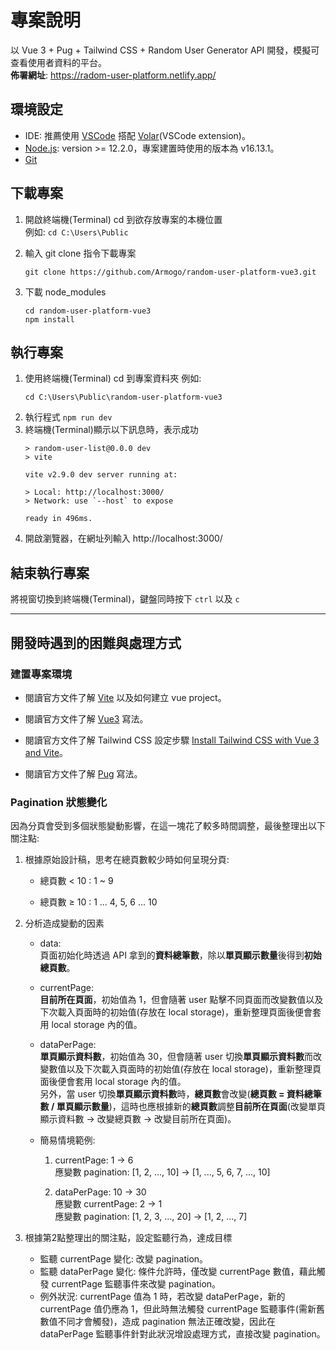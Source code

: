 # 專案說明

以 Vue 3 + Pug + Tailwind CSS + Random User Generator API 開發，模擬可查看使用者資料的平台。  
**佈署網址**: https://radom-user-platform.netlify.app/

## 環境設定
- IDE: 推薦使用 [VSCode](https://code.visualstudio.com/) 搭配 [Volar](https://marketplace.visualstudio.com/items?itemName=johnsoncodehk.volar)(VSCode extension)。  
- [Node.js](https://nodejs.org/en/download/): version >= 12.2.0，專案建置時使用的版本為 v16.13.1。  
- [Git](https://git-scm.com/downloads)

## 下載專案
1. 開啟終端機(Terminal) cd 到欲存放專案的本機位置  
  例如: `cd C:\Users\Public`
2. 輸入 git clone 指令下載專案  
    ```
    git clone https://github.com/Armogo/random-user-platform-vue3.git
    ```
    
3. 下載 node_modules  
    ```
    cd random-user-platform-vue3 
    npm install
    ```

## 執行專案
1. 使用終端機(Terminal) cd 到專案資料夾
  例如: 
    ```
    cd C:\Users\Public\random-user-platform-vue3
    ```
2. 執行程式
  `npm run dev`
3. 終端機(Terminal)顯示以下訊息時，表示成功
    ```
    > random-user-list@0.0.0 dev
    > vite

    vite v2.9.0 dev server running at:

    > Local: http://localhost:3000/
    > Network: use `--host` to expose

    ready in 496ms.
    ```
4. 開啟瀏覽器，在網址列輸入 http://localhost:3000/

## 結束執行專案
  將視窗切換到終端機(Terminal)，鍵盤同時按下 `ctrl` 以及 `c`

---

## 開發時遇到的困難與處理方式  

### **建置專案環境**
- 閱讀官方文件了解 [Vite](https://vitejs.dev/guide/) 以及如何建立 vue project。

- 閱讀官方文件了解 [Vue3](https://vuejs.org/guide/extras/composition-api-faq.html#what-is-composition-api) 寫法。

- 閱讀官方文件了解 Tailwind CSS 設定步驟 [Install Tailwind CSS with Vue 3 and Vite](https://tailwindcss.com/docs/guides/vite)。

- 閱讀官方文件了解 [Pug](https://pugjs.org/language/attributes.html) 寫法。   

### **Pagination 狀態變化**
因為分頁會受到多個狀態變動影響，在這一塊花了較多時間調整，最後整理出以下關注點:

1. 根據原始設計稿，思考在總頁數較少時如何呈現分頁:

    - 總頁數 < 10 : 1 ~ 9

    - 總頁數 ≥ 10 : 1 ... 4, 5, 6 ... 10

2. 分析造成變動的因素
    - data:  
    頁面初始化時透過 API 拿到的**資料總筆數**，除以**單頁顯示數量**後得到**初始總頁數**。

    - currentPage:  
    **目前所在頁面**，初始值為 1，但會隨著 user 點擊不同頁面而改變數值以及下次載入頁面時的初始值(存放在 local storage)，重新整理頁面後便會套用 local storage 內的值。

    - dataPerPage:  
    **單頁顯示資料數**，初始值為 30，但會隨著 user 切換**單頁顯示資料數**而改變數值以及下次載入頁面時的初始值(存放在 local storage)，重新整理頁面後便會套用 local storage 內的值。  
    另外，當 user 切換**單頁顯示資料數**時，**總頁數**會改變(**總頁數 = 資料總筆數 / 單頁顯示數量**)，這時也應根據新的**總頁數**調整**目前所在頁面**(改變單頁顯示資料數 -> 改變總頁數 -> 改變目前所在頁面)。

    - 簡易情境範例:

      1. currentPage: 1 → 6  
      應變數 pagination: [1, 2, ..., 10] -> [1, ..., 5, 6, 7, ..., 10]

      2. dataPerPage: 10 → 30  
      應變數 currentPage: 2 → 1  
      應變數 pagination: [1, 2, 3, ..., 20] -> [1, 2, ..., 7]


3. 根據第2點整理出的關注點，設定監聽行為，達成目標
    - 監聽 currentPage 變化: 改變 pagination。  
    - 監聽 dataPerPage 變化: 條件允許時，僅改變 currentPage 數值，藉此觸發 currentPage 監聽事件來改變 pagination。
    - 例外狀況: currentPage 值為 1 時，若改變 dataPerPage，新的 currentPage 值仍應為 1，但此時無法觸發 currentPage 監聽事件(需新舊數值不同才會觸發)，造成 pagination 無法正確改變，因此在 dataPerPage 監聽事件針對此狀況增設處理方式，直接改變 pagination。

